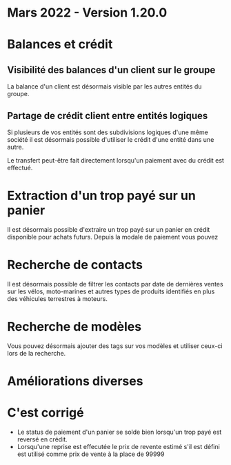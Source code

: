 # Mars 2022 - Version 1.20.0

# Balances et crédit

## Visibilité des balances d'un client sur le groupe

La balance d'un client est désormais visible par les autres entités du groupe.

## Partage de crédit client entre entités logiques

Si plusieurs de vos entités sont des subdivisions logiques d'une même société il est désormais possible d'utiliser le crédit d'une entité dans une autre.

Le transfert peut-être fait directement lorsqu'un paiement avec du crédit est effectué.

# Extraction d'un trop payé sur un panier

Il est désormais possible d'extraire un trop payé sur un panier en crédit disponible pour achats futurs. Depuis la modale de paiement vous pouvez

# Recherche de contacts

Il est désormais possible de filtrer les contacts par date de dernières ventes sur les vélos, moto-marines et autres types de produits identifiés en plus des véhicules terrestres à moteurs.

# Recherche de modèles

Vous pouvez désormais ajouter des tags sur vos modèles et utiliser ceux-ci lors de la recherche.

# Améliorations diverses

# C'est corrigé

- Le status de paiement d'un panier se solde bien lorsqu'un trop payé est reversé en crédit.
- Lorsqu'une reprise est effecutée le prix de revente estimé s'il est défini est utilisé comme prix de vente à la place de 99999

